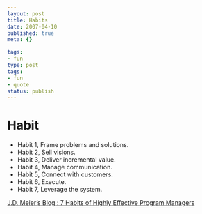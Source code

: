 ```yaml
---
layout: post
title: Habits
date: 2007-04-10
published: true
meta: {}

tags:
- fun
type: post
tags:
- fun
- quote
status: publish
---
```

Habit
===
* Habit 1, Frame problems and solutions.
* Habit 2, Sell visions.
* Habit 3, Deliver incremental value.
* Habit 4, Manage communication.
* Habit 5, Connect with customers.
* Habit 6, Execute.
* Habit 7, Leverage the system.

[J.D. Meier&#8217;s Blog&#160;: 7 Habits of Highly Effective Program Managers](http://blogs.msdn.com/jmeier/archive/2007/04/09/7-habbits-of-effective-program-managers.aspx)
